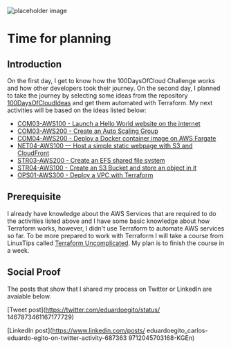 ![placeholder image](https://static.wixstatic.com/media/c6aed7_32f2cbc01a6b4c1ea6fdc57ed035bb79~mv2_d_5370_3580_s_4_2.jpg/v1/fill/w_2134,h_1423,al_c,q_90/c6aed7_32f2cbc01a6b4c1ea6fdc57ed035bb79~mv2_d_5370_3580_s_4_2.webp)

# Time for planning

## Introduction

On the first day, I get to know how the 100DaysOfCloud Challenge works and how other developers took their journey.
On the second day, I planned to take the journey by selecting some ideas from the repository [100DaysOfCloudIdeas](https://github.com/100DaysOfCloud/100DaysOfCloudIdeas) and get them automated with Terraform.
My next activities will be based on the ideas listed below:

- [COM03-AWS100 - Launch a Hello World website on the internet](https://github.com/100DaysOfCloud/100DaysOfCloudIdeas/blob/master/Projects/COM/COM03/COM03-AWS100.md)
- [COM03-AWS200 - Create an Auto Scaling Group](https://github.com/100DaysOfCloud/100DaysOfCloudIdeas/blob/master/Projects/COM/COM03/COM03-AWS200.md)
- [COM04-AWS200 - Deploy a Docker container image on AWS Fargate](https://github.com/100DaysOfCloud/100DaysOfCloudIdeas/blob/master/Projects/COM/COM04/COM04-AWS200.md)
- [NET04-AWS100 — Host a simple static webpage with S3 and CloudFront](https://github.com/100DaysOfCloud/100DaysOfCloudIdeas/blob/master/Projects/NET/NET04/NET04-AWS100.md)
- [STR03-AWS200 - Create an EFS shared file system](https://github.com/100DaysOfCloud/100DaysOfCloudIdeas/blob/master/Projects/STR/STR03/STR03-AWS200.md)
- [STR04-AWS100 - Create an S3 Bucket and store an object in it](https://github.com/100DaysOfCloud/100DaysOfCloudIdeas/blob/master/Projects/STR/STR04/STR04-AWS100.md)
- [OPS01-AWS300 - Deploy a VPC with Terraform](https://github.com/100DaysOfCloud/100DaysOfCloudIdeas/blob/master/Projects/OPS/OPS01/OPS01-AWS300.md)
## Prerequisite

I already have knowledge about the AWS Services that are required to do the activities listed above and I have some basic knowledge about how Terraform works, however, I didn't use Terraform to automate AWS services so far.
To be more prepared to work with Terraform I will take a course from LinuxTips called [Terraform Uncomplicated](https://www.linuxtips.io/products/treinamento-descomplicando-o-terraform). My plan is to finish the course in a week.

## Social Proof

The posts that show that I shared my process on Twitter or 
LinkedIn are avaiable below.

[Tweet post](https://twitter.com/eduardoegito/status/
1467873461167177729)

[LinkedIn post](https://www.linkedin.com/posts/
eduardoegito_carlos-eduardo-egito-on-twitter-activity-687363
9712045703168-KGEn)
